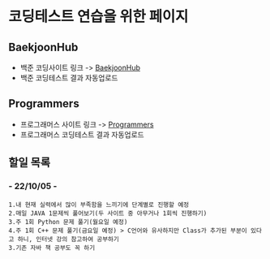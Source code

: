 # 코딩테스트 연습을 위한 페이지

## BaekjoonHub
* 백준 코딩사이트 링크 -> [BaekjoonHub](https://github.com/BaekjoonHub/BaekjoonHub)  
* 백준 코딩테스트 결과 자동업로드  
  
## Programmers
* 프로그래머스 사이트 링크 -> [Programmers](https://programmers.co.kr)  
* 프로그래머스 코딩테스트 결과 자동업로드 
  
## 할일 목록
  ### - 22/10/05 -
    1.내 현재 실력에서 많이 부족함을 느끼기에 단계별로 진행할 예정  
    2.매일 JAVA 1문제씩 풀어보기(두 사이트 중 아무거나 1회씩 진행하기)
    3.주 1회 Python 문제 풀기(월요일 예정)
    4.주 1회 C++ 문제 풀기(금요일 예정) > C언어와 유사하지만 Class가 추가된 부분이 있다고 하니, 인터넷 강의 참고하여 공부하기
    3.기존 자바 책 공부도 꼭 하기
    
